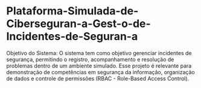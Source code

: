 # Plataforma-Simulada-de-Ciberseguran-a-Gest-o-de-Incidentes-de-Seguran-a
Objetivo do Sistema: O sistema tem como objetivo gerenciar incidentes de segurança, permitindo o registro, acompanhamento e resolução de problemas dentro de um ambiente simulado. Esse projeto é relevante para demonstração de competências em segurança da informação, organização de dados e controle de permissões (RBAC - Role-Based Access Control).
